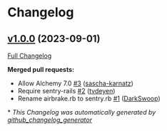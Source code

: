 # Changelog

## [v1.0.0](https://github.com/AlchemyCMS/alchemy-sentry/tree/v1.0.0) (2023-09-01)

[Full Changelog](https://github.com/AlchemyCMS/alchemy-sentry/compare/b6eea4594f2ed5018d800ccfaa6be5313852a157...v1.0.0)

**Merged pull requests:**

- Allow Alchemy 7.0 [\#3](https://github.com/AlchemyCMS/alchemy-sentry/pull/3) ([sascha-karnatz](https://github.com/sascha-karnatz))
- Require sentry-rails [\#2](https://github.com/AlchemyCMS/alchemy-sentry/pull/2) ([tvdeyen](https://github.com/tvdeyen))
- Rename airbrake.rb to sentry.rb [\#1](https://github.com/AlchemyCMS/alchemy-sentry/pull/1) ([DarkSwoop](https://github.com/DarkSwoop))



\* *This Changelog was automatically generated by [github_changelog_generator](https://github.com/github-changelog-generator/github-changelog-generator)*
